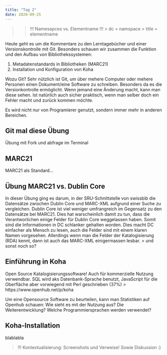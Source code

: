 ```yaml
---
title: "Tag 2"
date: 2020-09-25
---
```


>> !!! Namesapces vs. Elementname !!! > dc = namspace > title = elementname

Heute geht es um die Kommentare zu den Lerntagebücher und einer Versionskontrolle mit Git. Besonders schauen wir zusammen die Funktion und den Aufbau von Bibliothekssystemen: 
1. Metadatenstandards in Bibliotheken (MARC21)
2. Installation und Konfiguration von Koha

Wozu Git?
Sehr nützlich ist Git, um über mehere Computer oder mehere Personen einen Dokument/eine Software zu schreiben. Besonders da es die Versionkontrolle ermöglicht. Wenn jemand eine Änderung macht, kann man diese sehen. Ist natürlich auch sicher praktisch, wenn man selber doch ein Fehler macht und zurück kommen möchte.

Es wird nicht nur von Programierer genutzt, sondern immer mehr in anderen Bereichen. 

<h2>Git mal diese Übung</h2>
Übung mit Fork und abfrage im Terminal

<h2>MARC21</h2>
MARC21 als Standard...

<h2>Übung MARC21 vs. Dublin Core</h2>
In dieser Übung ging es darum, in der SRU-Schnittstelle von swissbib die Datensätze zwischen Dublin Core und MARC-XML aufgrund einer Suche zu vergleichen.
Dublin Core ist viel weniger umfrangreich im Gegensatz zu den Datensätze bei MARC21. Dies hat warscheinlich damit zu tun, dass die Verantworlichen einige Felder für Dublin Core weggelassen haben. Somit sind die Informationen in DC schlanker gehalten worden. Dies macht DC einfacher als Mensch zu lesen, auch die Felder sind mit einem klaren Namen vorgesehen.
Allerdings wenn man die Felder der Katalogisierung (RDA) kennt, dann ist auch das MARC-XML einigermassen lesbar.
> und sonst noch so?

<h2>Einführung in Koha</h2>
Open Source Katalogisierungssoftware! Auch für kommerzielle Nutzung verwendbar. 
SQL wird aks Datenbank-Sprache benutzt, JavaScript für die Oberfläche aber vorwiegend mit Perl geschrieben (37%) 
> https://www.openhub.net/p/koha

Um eine Opensource Software zu beurteilen, kann man Statistiken auf Openhub schauen: Wie sieht es mit der Nutzung aus? Die Weiterentwicklung? Welche Programmiersprachen werden verwendet? 

<h2>Koha-Installation</h2>
blablabla

> !!! Kontextualisierung: Screenshots und Verweise! Sowie Diskussion :)
